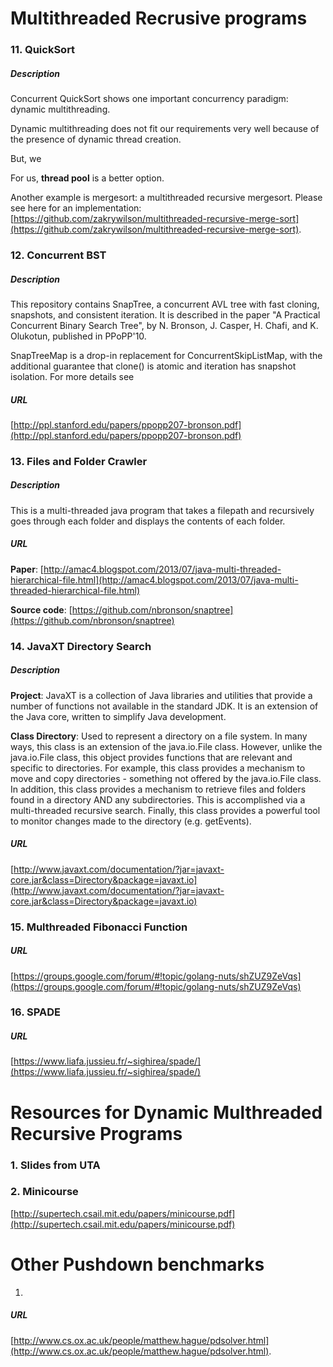 # Multithreaded Recrusive programs

### 11. QuickSort
##### Description
Concurrent QuickSort shows one important concurrency paradigm: dynamic multithreading. 

Dynamic multithreading does not fit our requirements very well because of the presence 
of dynamic thread creation. 

But, we 

For us, **thread pool** is a better option. 

Another example is mergesort: a multithreaded recursive mergesort. Please see here for an implementation:
[https://github.com/zakrywilson/multithreaded-recursive-merge-sort](https://github.com/zakrywilson/multithreaded-recursive-merge-sort).

### 12. Concurrent BST
##### Description
This repository contains SnapTree, a concurrent AVL tree with fast
cloning, snapshots, and consistent iteration.  It is described in
the paper "A Practical Concurrent Binary Search Tree", by N. Bronson,
J. Casper, H. Chafi, and K. Olukotun, published in PPoPP'10.

SnapTreeMap is a drop-in replacement for ConcurrentSkipListMap,
with the additional guarantee that clone() is atomic and
iteration has snapshot isolation.  For more details see

##### URL
[http://ppl.stanford.edu/papers/ppopp207-bronson.pdf](http://ppl.stanford.edu/papers/ppopp207-bronson.pdf)

### 13. Files and Folder Crawler
##### Description
This is a multi-threaded java program that takes a filepath and recursively 
goes through each folder and displays the contents of each folder. 


##### URL

**Paper**: [http://amac4.blogspot.com/2013/07/java-multi-threaded-hierarchical-file.html](http://amac4.blogspot.com/2013/07/java-multi-threaded-hierarchical-file.html)

**Source code**: [https://github.com/nbronson/snaptree](https://github.com/nbronson/snaptree)



### 14. JavaXT Directory Search
##### Description
**Project**: 
JavaXT is a collection of Java libraries and utilities that provide a number of functions 
not available in the standard JDK. It is an extension of the Java core, written to simplify 
Java development. 

**Class Directory**: Used to represent a directory on a file system. In many ways, this 
class is an extension of the java.io.File class. However, unlike the java.io.File class,
this object provides functions that are relevant and specific to directories. For example, 
this class provides a mechanism to move and copy directories - something not offered by 
the java.io.File class. In addition, this class provides a mechanism to retrieve files 
and folders found in a directory AND any subdirectories. This is accomplished via a 
multi-threaded recursive search. Finally, this class provides a powerful tool to monitor 
changes made to the directory (e.g. getEvents).


##### URL
[http://www.javaxt.com/documentation/?jar=javaxt-core.jar&class=Directory&package=javaxt.io](http://www.javaxt.com/documentation/?jar=javaxt-core.jar&class=Directory&package=javaxt.io)

### 15. Multhreaded Fibonacci Function
##### URL
[https://groups.google.com/forum/#!topic/golang-nuts/shZUZ9ZeVqs](https://groups.google.com/forum/#!topic/golang-nuts/shZUZ9ZeVqs)

### 16. SPADE
##### URL
[https://www.liafa.jussieu.fr/~sighirea/spade/](https://www.liafa.jussieu.fr/~sighirea/spade/)


# Resources for Dynamic Multhreaded Recursive Programs
### 1. Slides from UTA


### 2. Minicourse
[http://supertech.csail.mit.edu/papers/minicourse.pdf](http://supertech.csail.mit.edu/papers/minicourse.pdf)

# Other Pushdown benchmarks

1. 
##### URL
[http://www.cs.ox.ac.uk/people/matthew.hague/pdsolver.html](http://www.cs.ox.ac.uk/people/matthew.hague/pdsolver.html).
